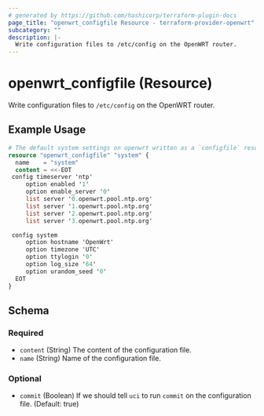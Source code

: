 ```yaml
---
# generated by https://github.com/hashicorp/terraform-plugin-docs
page_title: "openwrt_configfile Resource - terraform-provider-openwrt"
subcategory: ""
description: |-
  Write configuration files to /etc/config on the OpenWRT router.
---
```


# openwrt_configfile (Resource)

Write configuration files to `/etc/config` on the OpenWRT router.

## Example Usage

```terraform
# The default system settings on openwrt written as a `configfile` resource
resource "openwrt_configfile" "system" {
  name    = "system"
  content = <<-EOT
 config timeserver 'ntp'
     option enabled '1'
     option enable_server '0'
     list server '0.openwrt.pool.ntp.org'
     list server '1.openwrt.pool.ntp.org'
     list server '2.openwrt.pool.ntp.org'
     list server '3.openwrt.pool.ntp.org'

 config system
     option hostname 'OpenWrt'
     option timezone 'UTC'
     option ttylogin '0'
     option log_size '64'
     option urandom_seed '0'
  EOT
}
```

<!-- schema generated by tfplugindocs -->
## Schema

### Required

- `content` (String) The content of the configuration file.
- `name` (String) Name of the configuration file.

### Optional

- `commit` (Boolean) If we should tell `uci` to run `commit` on the configuration file. (Default: true)
